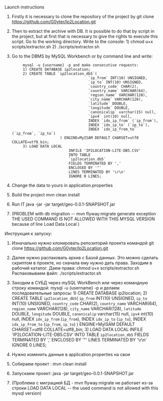 Launch instructions
1) Firstly it is necessary to clone the repository of the project by
    git clone https://github.com/G0yter/Ip2Location.git
2) Then to extract the archive with DB. It is possible to do that by script in the project, but at first that is necessary to give the rights to execute this script.
        Go to the working directory. Write to the console:
            1) chmod u+x scripts/extractor.sh
            2) ./scripts/extractor.sh            
3) Go to the DBMS by MySQL Workbench or by command line and write:

            mysql -u {username} -p and make consecutive requests:
            1) CREATE DATABASE ip2location;
            2) CREATE TABLE `ip2location_db5`(
                                          `ip_from` INT(10) UNSIGNED,
                                          `ip_to` INT(10) UNSIGNED,
                                          `country_code` CHAR(2),
                                          `country_name` VARCHAR(64),
                                          `region_name` VARCHAR(128),
                                          `city_name` VARCHAR(128),
                                          `latitude` DOUBLE,
                                          `longitude` DOUBLE,
                                          `canonicalip` varchar(15) null,
                                          `ipv4` int(10) null, 
                                          INDEX `idx_ip_from` (`ip_from`),
                                          INDEX `idx_ip_to` (`ip_to`),
                                          INDEX `idx_ip_from_to` (`ip_from`, `ip_to`)
                             ) ENGINE=MyISAM DEFAULT CHARSET=utf8 COLLATE=utf8_bin;
            3) LOAD DATA LOCAL
                                 INFILE 'IP2LOCATION-LITE-DB5.CSV'
                                 INTO TABLE
                                 `ip2location_db5`
                                 FIELDS TERMINATED BY ','
                                 ENCLOSED BY '"'
                                 LINES TERMINATED BY '\r\n'
                                 IGNORE 0 LINES;
4) Change the data to yours in application.properties
5) Build the project mvn clean install
6) Run IT java -jar -jar target/geo-0.0.1-SNAPSHOT.jar
7) (PROBLEM with db migration -- mvn flyway:migrate generate exception THE USED COMMAND IS NOT ALLOWED WITH THIS MYSQL VERSION because of line Load Data Local )

               


Инструкция к запуску:
1) Изначально нужно клонировать репозиторий проекта командой
    git clone https://github.com/G0yter/Ip2Location.git
2) Далее нужно распаковать архив с Базой данных. Это можно сделать скриптом в проекте, но сначала ему нужно дать права.
    Заходим в рабочий каталог. Даем права: 
            chmod u+x scripts/extractor.sh
                               Распаковываем файл:
            ./scripts/extractor.sh
3) Заходим в СУБД через mySQL WorkBench или через командную строку командой:
            mysql -u {username} -p и делаем последовательные запросы:
            1) CREATE DATABASE ip2location;
            2) CREATE TABLE `ip2location_db5`(
                                                 `ip_from` INT(10) UNSIGNED,
                                                 `ip_to` INT(10) UNSIGNED,
                                                 `country_code` CHAR(2),
                                                 `country_name` VARCHAR(64),
                                                 `region_name` VARCHAR(128),
                                                 `city_name` VARCHAR(128),
                                                 `latitude` DOUBLE,
                                                 `longitude` DOUBLE,
                                                 `canonicalip` varchar(15) null,
                                                 `ipv4` int(10) null, 
                                                 INDEX `idx_ip_from` (`ip_from`),
                                                 INDEX `idx_ip_to` (`ip_to`),
                                                 INDEX `idx_ip_from_to` (`ip_from`, `ip_to`)
               ) ENGINE=MyISAM DEFAULT CHARSET=utf8 COLLATE=utf8_bin;
            3) LOAD DATA LOCAL
                   INFILE 'IP2LOCATION-LITE-DB5.CSV'
                   INTO TABLE
                   `ip2location_db5`
                   FIELDS TERMINATED BY ','
                   ENCLOSED BY '"'
                   LINES TERMINATED BY '\r\n'
                   IGNORE 0 LINES;
 
4) Нужно изменить данные в application.properties на свои               
5) Собираем проект : mvn clean install
6) Запускаем проект: java -jar target/geo-0.0.1-SNAPSHOT.jar

7) (Проблема с миграцией БД - mvn flyway:migrate не работает из-за строки LOAD DATA LOCAL -- the used command is not allowed with this mysql version)                  
